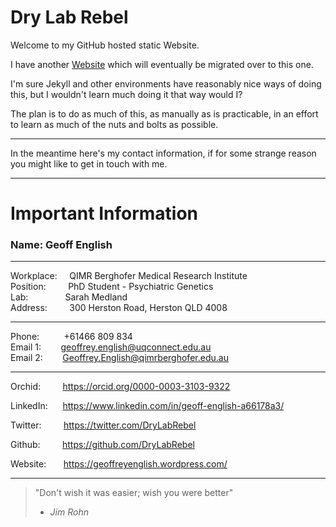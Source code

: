 Dry Lab Rebel
=============

Welcome to my GitHub hosted static Website.

I have another [Website](https://www.geoffreyenglish.wordpress.com) which will eventually be migrated over to this one.

I'm sure Jekyll and other environments have reasonably nice ways of doing this, but I wouldn't learn much doing it that
way would I?

The plan is to do as much of this, as manually as is practicable, in an effort to learn as much of the nuts and bolts as
possible.

---

In the meantime here's my contact information, if for some strange reason you might like to get in touch with me.

--- 

Important Information
=====================

### Name: Geoff English ### 

---

Workplace:    &nbsp;&nbsp;&nbsp;                                                              QIMR Berghofer Medical Research Institute  
Position:     &nbsp;&nbsp;&nbsp;&nbsp;&nbsp;&nbsp;&nbsp;                                      PhD Student - Psychiatric Genetics  
Lab:          &nbsp;&nbsp;&nbsp;&nbsp;&nbsp;&nbsp;&nbsp;&nbsp;&nbsp;&nbsp;&nbsp;&nbsp;&nbsp;  Sarah Medland  
Address:      &nbsp;&nbsp;&nbsp;&nbsp;&nbsp;&nbsp;&nbsp;                                      300 Herston Road, Herston QLD 4008  

---

Phone:        &nbsp;&nbsp;&nbsp;&nbsp;&nbsp;&nbsp;&nbsp;&nbsp;  +61466 809 834  
Email 1:      &nbsp;&nbsp;&nbsp;&nbsp;&nbsp;&nbsp;              geoffrey.english@uqconnect.edu.au  
Email 2:      &nbsp;&nbsp;&nbsp;&nbsp;&nbsp;&nbsp;              Geoffrey.English@qimrberghofer.edu.au  

---

Orchid:       &nbsp;&nbsp;&nbsp;&nbsp;&nbsp;&nbsp;&nbsp;  https://orcid.org/0000-0003-3103-9322  

LinkedIn:     &nbsp;&nbsp;&nbsp;&nbsp;                    https://www.linkedin.com/in/geoff-english-a66178a3/  

Twitter:      &nbsp;&nbsp;&nbsp;&nbsp;&nbsp;&nbsp;&nbsp;  https://twitter.com/DryLabRebel  

Github:       &nbsp;&nbsp;&nbsp;&nbsp;&nbsp;&nbsp;&nbsp;  https://github.com/DryLabRebel  

Website:      &nbsp;&nbsp;&nbsp;&nbsp;&nbsp;              https://geoffreyenglish.wordpress.com/  

---

> "Don't wish it was easier; wish you were better" 
> - *Jim Rohn*

